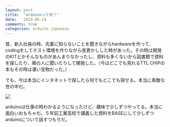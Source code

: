 ```yaml
---
layout: post
title:  "arduinoって何？"
date:   2019-06-14
comments: true
categories: arduino japanese
---
```


昔、新入社員の時、先輩に知らないことを聞きながらhardwareを作って、codingをしてテスト環境を作りながら夜更かしした時があった。その時は開発のKITとかそんなものがあんまりなかったし、資料も多くないから図書館で資料を探したり、隣の人に聞いたりして開発した。（今はどこでも見れるTTL CHIPの本もその時は凄い宝物だった。）

でも、今は本当にインタネットで探したら何でもどこでも探せる。本当に素敵な世の中だ。

![](https://user-images.githubusercontent.com/20354551/58608433-7b084180-82de-11e9-8801-fb2f34721a41.jpg)

arduinoは仕事の時わかるようになったけど、趣味で少しずつやってる。本当に面白いおもちゃだ。５年前工業高校で講義した資料をBASEにして少しずつarduinoについて話すつもりだ。
